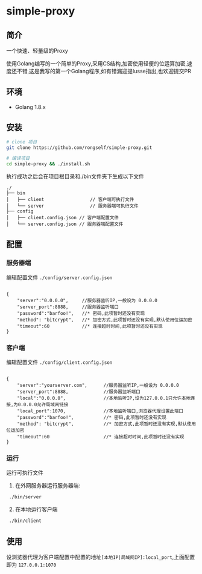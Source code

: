 # simple-proxy

## 简介
一个快速、轻量级的Proxy

使用Golang编写的一个简单的Proxy,采用CS结构,加密使用轻便的位运算加密,速度还不错,这是我写的第一个Golang程序,如有错漏迎提Iusse指出,也欢迎提交PR

## 环境

- Golang 1.8.x

## 安装

```bash
# clone 项目
git clone https://github.com/rongself/simple-proxy.git

# 编译项目
cd simple-proxy && ./install.sh
```
执行成功之后会在项目根目录和./bin文件夹下生成以下文件

```
./
├── bin
│   ├── client                 // 客户端可执行文件
│   └── server                 // 服务器端可执行文件
├── config
│   ├── client.config.json // 客户端配置文件
│   └── server.config.json // 服务器端配置文件
```

## 配置

### 服务器端

编辑配置文件 `./config/server.config.json` 

```

{
    "server":"0.0.0.0",     //服务器监听IP,一般设为 0.0.0.0
    "server_port":8888,     //服务器监听端口
    "password":"barfoo!",   //* 密码,此项暂时还没有实现
    "method": "bitcrypt",   //* 加密方式,此项暂时还没有实现,默认使用位运加密
    "timeout":60            //* 连接超时时间,此项暂时还没有实现
}

```

### 客户端

编辑配置文件 `./config/client.config.json` 

```

{
    "server":"yourserver.com",      //服务器监听IP,一般设为 0.0.0.0
    "server_port":8888,             //服务器监听端口
    "local":"0.0.0.0",              //本地监听IP,设为127.0.0.1只允许本地连接,为0.0.0.0允许局域网链接
    "local_port":1070,              //本地监听端口,浏览器代理设置此端口
    "password":"barfoo!",           //* 密码,此项暂时还没有实现
    "method": "bitcrypt",           //* 加密方式,此项暂时还没有实现,默认使用位运加密
    "timeout":60                    //* 连接超时时间,此项暂时还没有实现
}
```

### 运行

运行可执行文件

1. 在外网服务器运行服务器端:

```bash
 ./bin/server
```
2. 在本地运行客户端

```bash
 ./bin/client
```

## 使用

设浏览器代理为客户端配置中配置的地址`[本地IP|局域网IP]:local_port`,上面配置即为 `127.0.0.1:1070`
